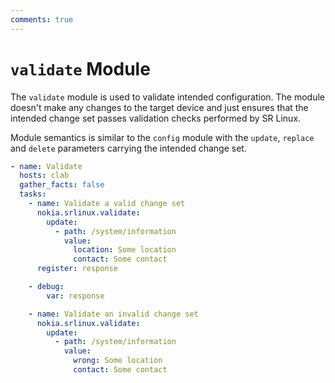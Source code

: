 ```yaml
---
comments: true
---
```


# `validate` Module

The `validate` module is used to validate intended configuration. The module doesn't make any changes to the target device and just ensures that the intended change set passes validation checks performed by SR Linux.

Module semantics is similar to the `config` module with the `update`, `replace` and `delete` parameters carrying the intended change set.

```yaml
- name: Validate
  hosts: clab
  gather_facts: false
  tasks:
    - name: Validate a valid change set
      nokia.srlinux.validate:
        update:
          - path: /system/information
            value:
              location: Some location
              contact: Some contact
      register: response

    - debug:
        var: response

    - name: Validate an invalid change set
      nokia.srlinux.validate:
        update:
          - path: /system/information
            value:
              wrong: Some location
              contact: Some contact
```
